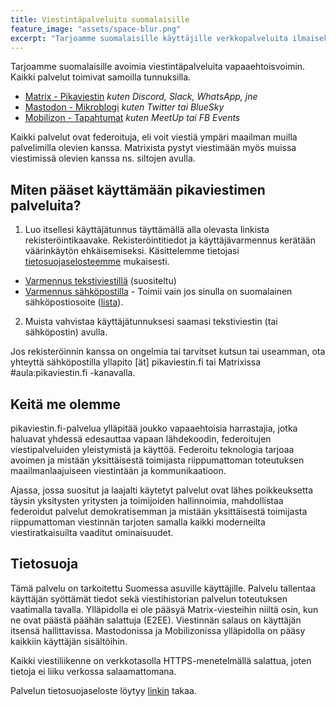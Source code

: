 ```yaml
---
title: Viestintäpalveluita suomalaisille
feature_image: "assets/space-blur.png"
excerpt: "Tarjoamme suomalaisille käyttäjille verkkopalveluita ilmaiseksi"
---
```


Tarjoamme suomalaisille avoimia viestintäpalveluita vapaaehtoisvoimin. Kaikki
palvelut toimivat samoilla tunnuksilla.

- [Matrix - Pikaviestin](/matrix) _kuten Discord, Slack, WhatsApp, jne_
- [Mastodon - Mikroblogi](/mastodon) _kuten Twitter tai BlueSky_
- [Mobilizon - Tapahtumat](/mobilizon) _kuten MeetUp tai FB Events_

Kaikki palvelut ovat federoituja, eli voit viestiä ympäri maailman muilla
palvelimilla olevien kanssa. Matrixista pystyt viestimään myös muissa
viestimissä olevien kanssa ns. siltojen avulla.

## Miten pääset käyttämään pikaviestimen palveluita?

1. Luo itsellesi käyttäjätunnus täyttämällä alla olevasta linkista
   rekisteröintikaavake. Rekisteröintitiedot ja käyttäjävarmennus kerätään
   väärinkäytön ehkäisemiseksi. Käsittelemme tietojasi
   [tietosuojaselosteemme](https://www.pikaviestin.fi/tietosuojaseloste.pdf)
   mukaisesti.

- [Varmennus tekstiviestillä](https://login.pikaviestin.fi/if/flow/enrollment-with-sms-verification/)
  (suositeltu)
- [Varmennus sähköpostilla](https://login.pikaviestin.fi/if/flow/matrix-enrollment/) -
  Toimii vain jos sinulla on suomalainen sähköpostiosoite
  ([lista](https://github.com/pikaviestin/documentation/blob/main/email_validation_policy.py)).

2. Muista vahvistaa käyttäjätunnuksesi saamasi tekstiviestin (tai sähköpostin)
   avulla.

Jos rekisteröinnin kanssa on ongelmia tai tarvitset kutsun tai useamman, ota
yhteyttä sähköpostilla yllapito [ät] pikaviestin.fi tai Matrixissa
#aula:pikaviestin.fi -kanavalla.

## Keitä me olemme

pikaviestin.fi-palvelua ylläpitää joukko vapaaehtoisia harrastajia, jotka
haluavat yhdessä edesauttaa vapaan lähdekoodin, federoitujen viestipalveluiden
yleistymistä ja käyttöä. Federoitu teknologia tarjoaa avoimen ja mistään
yksittäisestä toimijasta riippumattoman toteutuksen maailmanlaajuiseen
viestintään ja kommunikaatioon.

Ajassa, jossa suositut ja laajalti käytetyt palvelut ovat lähes poikkeuksetta
täysin yksitysten yritysten ja toimijoiden hallinnoimia, mahdollistaa federoidut
palvelut demokratisemman ja mistään yksittäisestä toimijasta riippumattoman
viestinnän tarjoten samalla kaikki moderneilta viestiratkaisuilta vaaditut
ominaisuudet.

## Tietosuoja

Tämä palvelu on tarkoitettu Suomessa asuville käyttäjille. Palvelu tallentaa
käyttäjän syöttämät tiedot sekä viestihistorian palvelun toteutuksen vaatimalla
tavalla. Ylläpidolla ei ole pääsyä Matrix-viesteihin niiltä osin, kun ne ovat
päästä päähän salattuja (E2EE). Viestinnän salaus on käyttäjän itsensä
hallittavissa. Mastodonissa ja Mobilizonissa ylläpidolla on pääsy kaikkiin
käyttäjän sisältöihin.

Kaikki viestiliikenne on verkkotasolla HTTPS-menetelmällä salattua, joten
tietoja ei liiku verkossa salaamattomana.

Palvelun tietosuojaseloste löytyy
[linkin](https://www.pikaviestin.fi/tietosuojaseloste.pdf) takaa.
